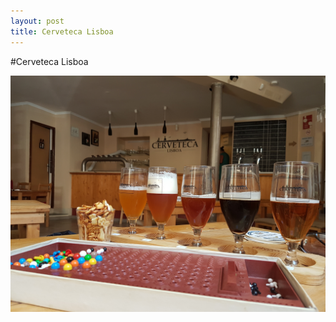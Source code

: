 ```yaml
---
layout: post
title: Cerveteca Lisboa
---
```

#Cerveteca Lisboa

<img src="/img/cervetecaLisboa.png" alt="Cerveteca Lisboa - beer taste sampler and Master Mind" >